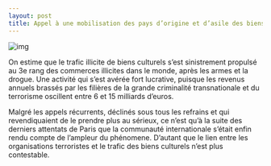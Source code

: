 ```yaml
---
layout: post
title: Appel à une mobilisation des pays d’origine et d’asile des biens volés
---
```


![img](http://www.elwatan.com/images/2016/07/21/palmyre_2617135_465x348.jpg)

On estime que le trafic illicite de biens culturels s’est sinistrement propulsé au 3e rang des commerces illicites dans le monde, après les armes et la drogue. Une activité qui s’est avérée fort lucrative, puisque les revenus annuels brassés par les filières de la grande criminalité transnationale et du terrorisme oscillent entre 6 et 15 milliards d’euros.  

Malgré les appels récurrents, déclinés sous tous les refrains et qui revendiquaient de le prendre plus au sérieux, ce n’est qu’à la suite des derniers attentats de Paris que la communauté internationale s’était enfin rendu compte de l’ampleur du phénomene. D’autant que le lien entre les organisations terroristes et le trafic des biens culturels n’est plus contestable.
